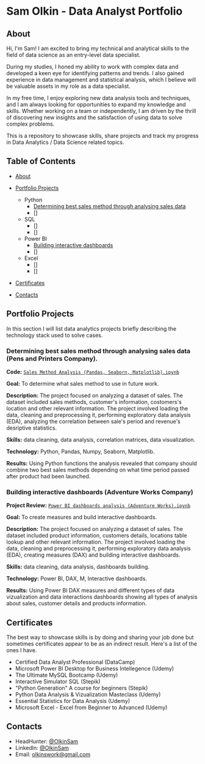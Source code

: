 # Sam Olkin - Data Analyst Portfolio
## About
Hi, I'm Sam!  I am excited to bring my technical and analytical skills to the field of data science as an entry-level data specialist. 

During my studies, I honed my ability to work with complex data and developed a keen eye for identifying patterns and trends. I also gained experience in data management and statistical analysis, which I believe will be valuable assets in my role as a data specialist.

In my free time, I enjoy exploring new data analysis tools and techniques, and I am always looking for opportunities to expand my knowledge and skills. Whether working on a team or independently, I am driven by the thrill of discovering new insights and the satisfaction of using data to solve complex problems.

This is a repository to showcase skills, share projects and track my progress in Data Analytics / Data Science related topics.

## Table of Contents
- [About](https://github.com/OlkinSam/Data-Analyst-Portfolio#about)
- [Portfolio Projects](https://github.com/OlkinSam/Data-Analyst-Portfolio#portfolio-projects)
  - Python
    - [Determining best sales method through analysing sales data](https://github.com/OlkinSam/Data-Analyst-Portfolio#determining-best-sales-method-through-analysing-sales-data-pens-and-printers-company)
    - []
  - SQL
    - []
    - []
  - Power BI
    - [Building interactive dashboards](https://github.com/OlkinSam/Data-Analyst-Portfolio#building-interactive-dashboards-adventure-works-company)
    - []
  - Excel
    - []
    - []
 

- [Certificates](https://github.com/OlkinSam/Data-Analyst-Portfolio#certificates)
- [Contacts](https://github.com/OlkinSam/Data-Analyst-Portfolio#contacts)

  
## Portfolio Projects
In this section I will list data analytics projects briefly describing the technology stack used to solve cases.

### Determining best sales method through analysing sales data (Pens and Printers Company). 
**Code:** [`Sales Method Analysis (Pandas, Seaborn, Matplotlib).ipynb`](https://github.com/OlkinSam/PortfolioProjects/blob/main/Sales%20Method%20Analysis%20(Pandas%2C%20Seaborn%2C%20Matplotlib).ipynb)

**Goal:** To determine what sales method to use in future work.

**Description:** The project focused on analyzing a dataset of sales. The dataset included sales methods, customer's information, costomers's location and other relevant information. The project involved loading the data, cleaning and preprocessing it, performing exploratory data analysis (EDA), analyzing the correlation between sale's period and revenue's desriptive statistics.

**Skills:** data cleaning, data analysis, correlation matrices, data visualization.

**Technology:** Python, Pandas, Numpy, Seaborn, Matplotlib.

**Results:** Using Python functions the analysis revealed that company should combine two best sales methods depending on what time period passed after product had been launched.

### Building interactive dashboards (Adventure Works Company)
**Project Review:** [`Power BI dashboards analysis (Adventure Works).ipynb`](https://github.com/OlkinSam/PortfolioProjects/blob/main/Power%20BI%20dashboards%20analysis%20(Adventure%20Works).ipynb)

**Goal:** To create measures and build interactive dashboards.

**Description:** The project focused on analyzing a dataset of sales. The dataset included product information, customers details, locations table lookup and other relevant information. The project involved loading the data, cleaning and preprocessing it, performing exploratory data analysis (EDA), creating measures (DAX) and building interactive dashboards.

**Skills:** data cleaning, data analysis, dashboards building.

**Technology:** Power BI, DAX, M, Interactive dashboards.

**Results:** Using Power BI DAX measures and different types of data vizualization and data interactions dashboards showing all types of analysis about sales, customer details and products information.




## Certificates
The best way to showcase skills is by doing and sharing your job done but sometimes certificates appear to be as an indirect result. Here's a list of the ones I have.
- Certified Data Analyst Professional (DataCamp)
- Microsoft Power BI Desktop for Business Intellegence (Udemy)
- The Ultimate MySQL Bootcamp (Udemy)
- Interactive Simulator SQL (Stepik)
- "Python Generation" A course for beginners (Stepik)
- Python Data Analysis & Vizualization Masteclass (Udemy)
- Essential Statistics for Data Analysis (Udemy)
- Microsoft Excel - Excel from Beginner to Advanced (Udemy)

## Contacts
- HeadHunter: [@OlkinSam](https://hh.ru/resume/f3854019ff0c4705050039ed1f503042494945)
- LinkedIn: [@OlkinSam](https://www.linkedin.com/in/sam-olkin-7baa92288)
- Email: olkinswork@gmail.com

